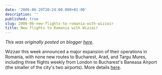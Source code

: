 ```yaml
---
date: '2006-06-29T20:24:00.000+01:00'
description: ''
published: true
slug: 2006-06-new-flights-to-romania-with-wizzair
title: New flights to Romania with Wizzair
---
```


*This was originally posted on blogger [here](https://blog.balkanology.com/2006/06/new-flights-to-romania-with-wizzair.html)*.

Wizzair this week announced a major expansion of their operations in Romania, with none new routes to Bucharest, Arad, and Targu Mures, including three flights weekly from London to Bucharest's Baneasa Airport (the smaller of the city's two airports). More details <a href="http://wizzair.com/cgi-bin/news.cgi?LANGUAGE=English#SQPrirvf">here</a>.